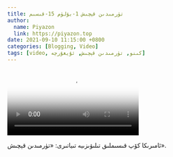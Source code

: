```yaml
---
title: تۈرمىدىن قېچىش 1-بۆلۈم 15-قىسىم
author:
  name: Piyazon
  link: https://piyazon.top
date: 2021-09-10 11:15:00 +0800
categories: [Blogging, Video]
tags: [video, كىنو, تۈرمىدىن قېچىش, ئۇيغۇرچە]
---
```


<style>
@import url(/assets/css/uyghur.css);
</style>

<video id="player" class="weixin_video" playsinline controls poster="https://gitlab.com/Alimjoo/cdn_img/-/raw/main/movie/pb/pb1.jpg"
  wxv="wxv_2045465756812836864" src="">

  <track kind="captions" label="English&Chinese" src="https://piyazon.top/storage/assets/subtitles/pb/s01e15.vtt" srclang="en&zh-CN"   />
</video>

ئامىرىكا كۆپ قىسىملىق تىلىۋىزىيە تىياتىرى: «تۈرمىدىن قېچىش».
